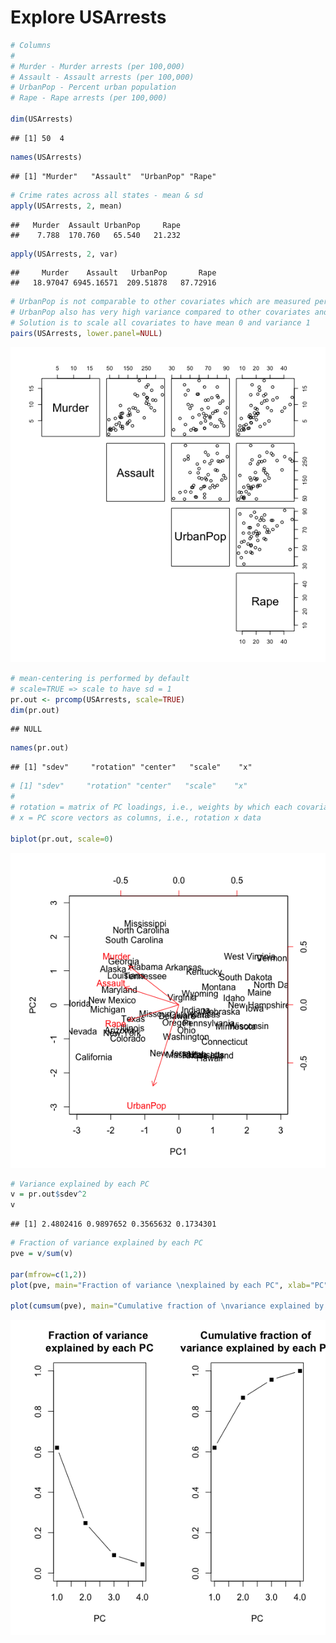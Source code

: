 Explore USArrests
================

``` r
# Columns
# 
# Murder - Murder arrests (per 100,000)
# Assault - Assault arrests (per 100,000)
# UrbanPop - Percent urban population
# Rape - Rape arrests (per 100,000)

dim(USArrests)
```

    ## [1] 50  4

``` r
names(USArrests)
```

    ## [1] "Murder"   "Assault"  "UrbanPop" "Rape"

``` r
# Crime rates across all states - mean & sd
apply(USArrests, 2, mean)
```

    ##   Murder  Assault UrbanPop     Rape 
    ##    7.788  170.760   65.540   21.232

``` r
apply(USArrests, 2, var)
```

    ##     Murder    Assault   UrbanPop       Rape 
    ##   18.97047 6945.16571  209.51878   87.72916

``` r
# UrbanPop is not comparable to other covariates which are measured per 100,000 individuals
# UrbanPop also has very high variance compared to other covariates and will dominate the PCs
# Solution is to scale all covariates to have mean 0 and variance 1
pairs(USArrests, lower.panel=NULL)
```

![](USArrests_files/figure-markdown_github-ascii_identifiers/USArrests-1.png)

``` r
# mean-centering is performed by default
# scale=TRUE => scale to have sd = 1
pr.out <- prcomp(USArrests, scale=TRUE) 
dim(pr.out)
```

    ## NULL

``` r
names(pr.out)
```

    ## [1] "sdev"     "rotation" "center"   "scale"    "x"

``` r
# [1] "sdev"     "rotation" "center"   "scale"    "x"    
# 
# rotation = matrix of PC loadings, i.e., weights by which each covariate must be multiplied to get PC
# x = PC score vectors as columns, i.e., rotation x data

biplot(pr.out, scale=0)
```

![](USArrests_files/figure-markdown_github-ascii_identifiers/USArrests-2.png)

``` r
# Variance explained by each PC
v = pr.out$sdev^2
v
```

    ## [1] 2.4802416 0.9897652 0.3565632 0.1734301

``` r
# Fraction of variance explained by each PC
pve = v/sum(v)

par(mfrow=c(1,2))
plot(pve, main="Fraction of variance \nexplained by each PC", xlab="PC", ylab="", ylim=c(0,1), pch=15, type='b')

plot(cumsum(pve), main="Cumulative fraction of \nvariance explained by each PC", xlab="PC", ylab="", ylim=c(0,1), pch=15, type='b')
```

![](USArrests_files/figure-markdown_github-ascii_identifiers/USArrests-3.png)
